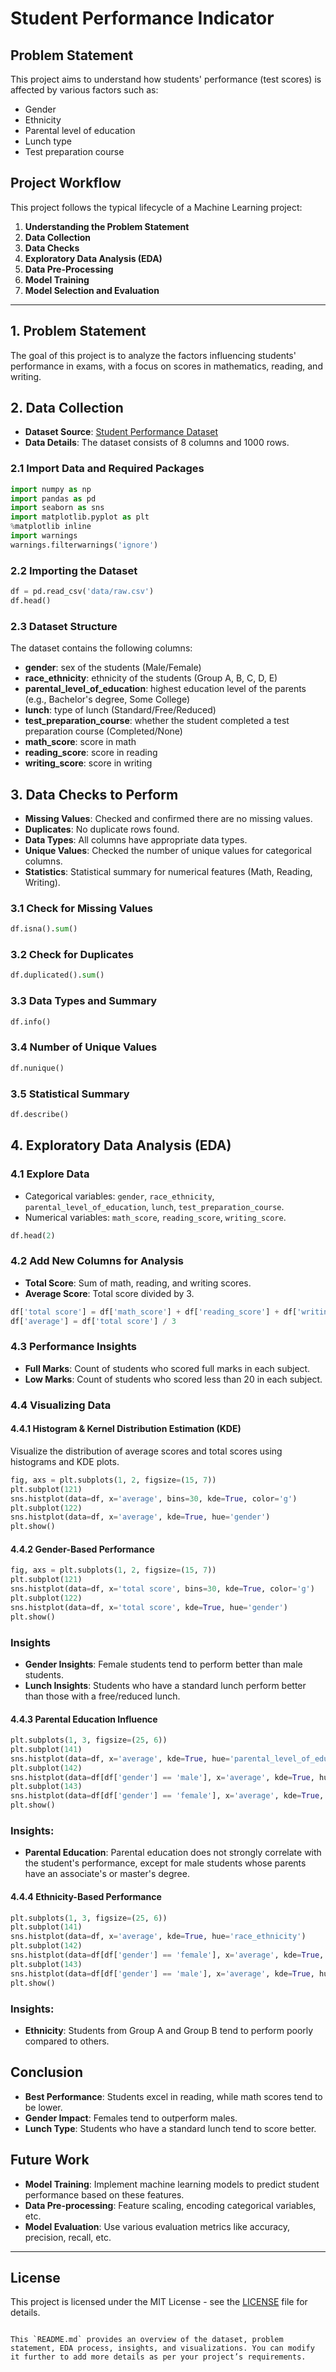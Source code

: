 # Student Performance Indicator

## Problem Statement
This project aims to understand how students' performance (test scores) is affected by various factors such as:
- Gender
- Ethnicity
- Parental level of education
- Lunch type
- Test preparation course

## Project Workflow
This project follows the typical lifecycle of a Machine Learning project:

1. **Understanding the Problem Statement**
2. **Data Collection**
3. **Data Checks**
4. **Exploratory Data Analysis (EDA)**
5. **Data Pre-Processing**
6. **Model Training**
7. **Model Selection and Evaluation**

---

## 1. Problem Statement
The goal of this project is to analyze the factors influencing students' performance in exams, with a focus on scores in mathematics, reading, and writing.

## 2. Data Collection
- **Dataset Source**: [Student Performance Dataset](https://www.kaggle.com/datasets/spscientist/students-performance-in-exams?datasetId=74977)
- **Data Details**: The dataset consists of 8 columns and 1000 rows.

### 2.1 Import Data and Required Packages
```python
import numpy as np
import pandas as pd
import seaborn as sns
import matplotlib.pyplot as plt
%matplotlib inline
import warnings
warnings.filterwarnings('ignore')
```

### 2.2 Importing the Dataset
```python
df = pd.read_csv('data/raw.csv')
df.head()
```

### 2.3 Dataset Structure
The dataset contains the following columns:
- **gender**: sex of the students (Male/Female)
- **race_ethnicity**: ethnicity of the students (Group A, B, C, D, E)
- **parental_level_of_education**: highest education level of the parents (e.g., Bachelor's degree, Some College)
- **lunch**: type of lunch (Standard/Free/Reduced)
- **test_preparation_course**: whether the student completed a test preparation course (Completed/None)
- **math_score**: score in math
- **reading_score**: score in reading
- **writing_score**: score in writing

## 3. Data Checks to Perform
- **Missing Values**: Checked and confirmed there are no missing values.
- **Duplicates**: No duplicate rows found.
- **Data Types**: All columns have appropriate data types.
- **Unique Values**: Checked the number of unique values for categorical columns.
- **Statistics**: Statistical summary for numerical features (Math, Reading, Writing).

### 3.1 Check for Missing Values
```python
df.isna().sum()
```

### 3.2 Check for Duplicates
```python
df.duplicated().sum()
```

### 3.3 Data Types and Summary
```python
df.info()
```

### 3.4 Number of Unique Values
```python
df.nunique()
```

### 3.5 Statistical Summary
```python
df.describe()
```

## 4. Exploratory Data Analysis (EDA)

### 4.1 Explore Data

- Categorical variables: `gender`, `race_ethnicity`, `parental_level_of_education`, `lunch`, `test_preparation_course`.
- Numerical variables: `math_score`, `reading_score`, `writing_score`.

```python
df.head(2)
```

### 4.2 Add New Columns for Analysis
- **Total Score**: Sum of math, reading, and writing scores.
- **Average Score**: Total score divided by 3.

```python
df['total score'] = df['math_score'] + df['reading_score'] + df['writing_score']
df['average'] = df['total score'] / 3
```

### 4.3 Performance Insights

- **Full Marks**: Count of students who scored full marks in each subject.
- **Low Marks**: Count of students who scored less than 20 in each subject.

### 4.4 Visualizing Data

#### 4.4.1 Histogram & Kernel Distribution Estimation (KDE)
Visualize the distribution of average scores and total scores using histograms and KDE plots.

```python
fig, axs = plt.subplots(1, 2, figsize=(15, 7))
plt.subplot(121)
sns.histplot(data=df, x='average', bins=30, kde=True, color='g')
plt.subplot(122)
sns.histplot(data=df, x='average', kde=True, hue='gender')
plt.show()
```

#### 4.4.2 Gender-Based Performance
```python
fig, axs = plt.subplots(1, 2, figsize=(15, 7))
plt.subplot(121)
sns.histplot(data=df, x='total score', bins=30, kde=True, color='g')
plt.subplot(122)
sns.histplot(data=df, x='total score', kde=True, hue='gender')
plt.show()
```

### Insights
- **Gender Insights**: Female students tend to perform better than male students.
- **Lunch Insights**: Students who have a standard lunch perform better than those with a free/reduced lunch.

#### 4.4.3 Parental Education Influence
```python
plt.subplots(1, 3, figsize=(25, 6))
plt.subplot(141)
sns.histplot(data=df, x='average', kde=True, hue='parental_level_of_education')
plt.subplot(142)
sns.histplot(data=df[df['gender'] == 'male'], x='average', kde=True, hue='parental_level_of_education')
plt.subplot(143)
sns.histplot(data=df[df['gender'] == 'female'], x='average', kde=True, hue='parental_level_of_education')
plt.show()
```

### Insights:
- **Parental Education**: Parental education does not strongly correlate with the student's performance, except for male students whose parents have an associate's or master's degree.

#### 4.4.4 Ethnicity-Based Performance
```python
plt.subplots(1, 3, figsize=(25, 6))
plt.subplot(141)
sns.histplot(data=df, x='average', kde=True, hue='race_ethnicity')
plt.subplot(142)
sns.histplot(data=df[df['gender'] == 'female'], x='average', kde=True, hue='race_ethnicity')
plt.subplot(143)
sns.histplot(data=df[df['gender'] == 'male'], x='average', kde=True, hue='race_ethnicity')
plt.show()
```

### Insights:
- **Ethnicity**: Students from Group A and Group B tend to perform poorly compared to others.

## Conclusion
- **Best Performance**: Students excel in reading, while math scores tend to be lower.
- **Gender Impact**: Females tend to outperform males.
- **Lunch Type**: Students who have a standard lunch tend to score better.

## Future Work
- **Model Training**: Implement machine learning models to predict student performance based on these features.
- **Data Pre-processing**: Feature scaling, encoding categorical variables, etc.
- **Model Evaluation**: Use various evaluation metrics like accuracy, precision, recall, etc.

---

## License
This project is licensed under the MIT License - see the [LICENSE](LICENSE) file for details.
```

This `README.md` provides an overview of the dataset, problem statement, EDA process, insights, and visualizations. You can modify it further to add more details as per your project’s requirements.
